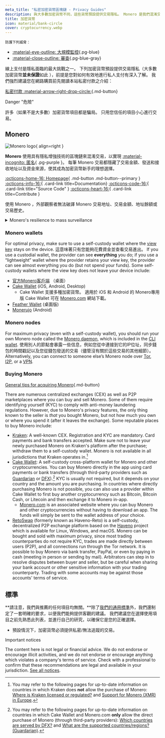 ```yaml
---
meta_title: "私密加密貨幣區塊鏈 - Privacy Guides"
description: 與大多數加密貨幣不同，這些貨幣預設提供交易隱私。 Monero 是我們混淆交易資訊的首選。
title: 加密貨幣
icon: material/bank-circle
cover: cryptocurrency.webp
---
```


<small>防護下列威脅：</small>

- [:material-eye-outline: 大規模監控](basics/common-threats.md#mass-surveillance-programs ""){.pg-blue}
- [:material-close-outline: 審查](basics/common-threats.md#avoiding-censorship ""){.pg-blue-gray}

線上支付是隱私面臨的最大挑戰之一。 下列加密貨幣預設提供交易隱私（大多數加密貨幣**並未保證**如此 ），前提是您對如何有效地進行私人支付有深入了解。 我們強烈建議您在網路購買前先閱讀本站私密付款之介紹：

[私密付款 :material-arrow-right-drop-circle:](advanced/payments.md ""){.md-button}

<div class="admonition danger" markdown>
<p class="admonition-title">Danger "危險"</p>

許多（如果不是大多數）加密貨幣項目都是騙局。 只用您信任的項目小心進行交易。

</div>

## Monero

<div class="admonition recommendation" markdown>

![Monero logo](assets/img/cryptocurrency/monero.svg){ align=right }

**Monero** 使用具有隱私增強技術的區塊鏈來混淆交易，以實現 [:material-incognito: 匿名](basics/common-threats.md#anonymity-vs-privacy){ .pg-purple }。 每筆 Monero 交易都隱藏了交易金額、發送和接收地址以及資金來源，使其成為加密貨幣新手的理想選擇。

[:octicons-home-16: Homepage](https://getmonero.org){ .md-button .md-button--primary }
[:octicons-info-16:](https://getmonero.org/resources/user-guides){ .card-link title=Documentation}
[:octicons-code-16:](https://github.com/monero-project/monero){ .card-link title="Source Code" }
[:octicons-heart-16:](https://getmonero.org/get-started/contributing){ .card-link title=Contribute }

</details>

</div>

使用 Monero ，外部觀察者無法破譯 Monero  交易地址、交易金額、地址餘額或交易歷史。

<details class="info" markdown>
<summary>Monero's resilience to mass surveillance</summary>

2021 年 8 月，CipherTrace [宣佈](https://web.archive.org/web/20240223224846/https://ciphertrace.com/enhanced-monero-tracing) 為政府機構提供更強的Monero 追蹤能力。 公開貼文顯示，美國財政部金融犯罪執法網路於 2022 年底 [授權](https://sam.gov/opp/d12cbe9afbb94ca68006d0f006d355ac/view) CipherTrace 的「Monero 模塊」。

Monero 交易圖隱私受到其相對較小的環形簽名的限制，特別是抵抗針對性的攻擊。 Monero 的隱私功能也曾被某些資安研究人員 [質疑](https://web.archive.org/web/20180331203053/https://wired.com/story/monero-privacy) ，過去也曾發現一些嚴重的漏洞（已被修補），因此如 CipherTrace 的宣稱並非不可能。 雖然 Monero 大規模監控工具不太可能像比特幣和其他工具一樣存在，但可以肯定的是，追蹤工具有助於進行針對性的調查。

Monero 是隱私友好的加密貨幣中最強大的競爭者，但它的隱私聲稱**尚未**被任何方式證明 。 需要更多的時間和研究來評估 Monero 是否足夠抵禦攻擊來提供足夠的隱私。

</details>

### Monero wallets

For optimal privacy, make sure to use a self-custody wallet where the [view key](https://getmonero.org/resources/moneropedia/viewkey.html) stays on the device. 這意味著只有您能夠花費資金並查看交易進出。 If you use a custodial wallet, the provider can see **everything** you do; if you use a “lightweight” wallet where the provider retains your view key, the provider can see almost everything you do (but not spend your funds). Some self-custody wallets where the view key does not leave your device include:

- [官方Monero客戶端](https://getmonero.org/downloads) （桌面）
- [Cake Wallet](https://cakewallet.com) (iOS, Android, Desktop)
    - Cake Wallet 支援多種加密貨幣。 適用於 iOS 和 Android 的 Monero專用版 Cake Wallet 可在 [Monero.com](https://monero.com) 網站下載。
- [Feather Wallet](https://featherwallet.org) (桌面版)
- [Monerujo](https://monerujo.io) (Android)

### Monero nodes

For maximum privacy (even with a self-custody wallet), you should run your own Monero node called the [Monero daemon](https://docs.getmonero.org/interacting/monerod-reference), which is included in the [CLI wallet](https://getmonero.org/downloads/#cli). 使用別人的節點會暴露一些信息，例如您從中連接到它的IP位址，同步錢包的時間戳記以及您從錢包發送的交易（儘管沒有關於這些交易的其他細節）。 Alternatively, you can connect to someone else’s Monero node over [Tor](alternative-networks.md#tor), [I2P](alternative-networks.md#i2p-the-invisible-internet-project), or a [VPN](vpn.md).

### Buying Monero

[General tips for acquiring Monero](advanced/payments.md#acquisition ""){.md-button}

There are numerous centralized exchanges (CEX) as well as P2P marketplaces where you can buy and sell Monero. Some of them require identifying yourself (KYC) to comply with anti-money laundering regulations. However, due to Monero's privacy features, the only thing known to the seller is *that* you bought Monero, but not how much you own or where you spend it (after it leaves the exchange). Some reputable places to buy Monero include:

- [Kraken](https://kraken.com): A well-known CEX. Registration and KYC are mandatory. Card payments and bank transfers accepted. Make sure not to leave your newly purchased Monero on Kraken's platform after the purchase; withdraw them to a self-custody wallet. Monero is not available in all jurisdictions that Kraken operates in.[^1]
- [Cake Wallet](https://cakewallet.com): A self-custody cross-platform wallet for Monero and other cryptocurrencies. You can buy Monero directly in the app using card payments or bank transfers (through third-party providers such as [Guardarian](https://guardarian.com) or [DFX](https://dfx.swiss)).[^2] KYC is usually not required, but it depends on your country and the amount you are purchasing. In countries where directly purchasing Monero is not possible, you can also use a provider within Cake Wallet to first buy another cryptocurrency such as Bitcoin, Bitcoin Cash, or Litecoin and then exchange it to Monero in-app.
    - [Monero.com](https://monero.com) is an associated website where you can buy Monero and other cryptocurrencies without having to download an app. The funds will simply be sent to the wallet address of your choice.
- [RetoSwap](https://retoswap.com) (formerly known as Haveno-Reto) is a self-custody, decentralized P2P exchange platform based on the [Haveno](https://haveno.exchange) project which is available for Linux, Windows, and macOS. Monero can be bought and sold with maximum privacy, since most trading counterparties do not require KYC, trades are made directly between users (P2P), and all connections run through the Tor network. It is possible to buy Monero via bank transfer, PayPal, or even by paying in cash (meeting in person or sending by mail). Arbitrators can step in to resolve disputes between buyer and seller, but be careful when sharing your bank account or other sensitive information with your trading counterparty. Trading with some accounts may be against those accounts' terms of service.

## 標準

**請注意，我們與推薦的任何項目均無關。**除了[我們的通用標準](about/criteria.md)外，我們還制定了一套明確的要求，以便我們能夠提供客觀的建議。 我們建議您在選擇使用項目之前先熟悉此列表，並進行自己的研究，以確保它是您的正確選擇。

- 預設情況下，加密貨幣必須提供私密/無法追蹤的交易。

<div class="admonition tip" markdown>
<p class="admonition-title">Important notices</p>

The content here is not legal or financial advice. We do not endorse or encourage illicit activities, and we do not endorse or encourage anything which violates a company's terms of service. Check with a professional to confirm that these recommendations are legal and available in your jurisdiction. [See all notices](about/notices.md).

</div>

[^1]: You may refer to the following pages for up-to-date information on countries in which Kraken does **not** allow the purchase of Monero: [Where is Kraken licensed or regulated?](https://support.kraken.com/hc/en-us/articles/where-is-kraken-licensed-or-regulated) and [Support for Monero (XMR) in Europe](https://support.kraken.com/hc/en-us/articles/support-for-monero-xmr-in-europe).
[^2]: You may refer to the following pages for up-to-date information on countries in which Cake Wallet and Monero.com **only** allow the direct purchase of Monero (through third-party providers): [Which countries are served by DFX?](https://docs.dfx.swiss/en/faq.html#which-countries-are-served-by-dfx) and [What are the supported countries/regions? (Guardarian)](https://guardarian.freshdesk.com/support/solutions/articles/80001151826-what-are-the-supported-countries-regions).
